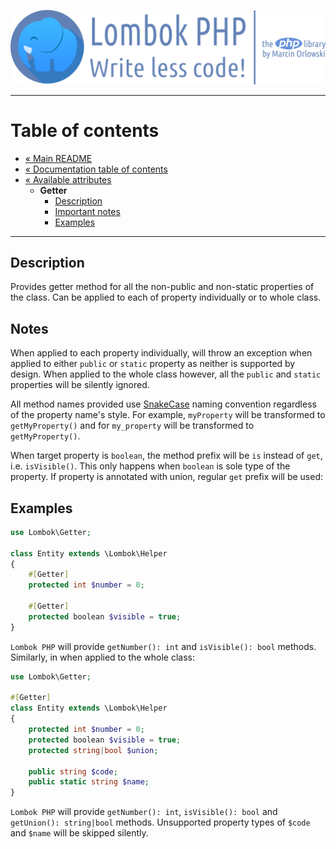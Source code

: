 ![Lombok PHP](../../artwork/lombok-php-logo.png)

---

# Table of contents #

* [« Main README](../../README.md)
* [« Documentation table of contents](../README.md)
* [« Available attributes](README.md)
  * **Getter**
    * [Description](#description)
    * [Important notes](#notes)
    * [Examples](#examples)

---

## Description ##

Provides getter method for all the non-public and non-static properties of the class.
Can be applied to each of property individually or to whole class.

## Notes ##

When applied to each property individually, will throw an exception when applied to either `public`
or `static` property as neither is supported by design. When applied to the whole class however,
all the `public` and `static` properties will be silently ignored.

All method names provided use [SnakeCase](https://en.wikipedia.org/wiki/Snake_case) naming
convention regardless of the property name's style. For example, `myProperty` will be transformed to
`getMyProperty()` and for `my_property` will be transformed to `getMyProperty()`.

When target property is `boolean`, the method prefix will be `is` instead of `get`,
i.e. `isVisible()`. This only happens when `boolean` is sole type of the property. If property is
annotated with union, regular `get` prefix will be used:

## Examples ##

```php
use Lombok\Getter;

class Entity extends \Lombok\Helper
{
    #[Getter]
    protected int $number = 0;
    
    #[Getter]
    protected boolean $visible = true;
}
```

`Lombok PHP` will provide `getNumber(): int` and `isVisible(): bool` methods. Similarly,
in when applied to the whole class:

```php
use Lombok\Getter;

#[Getter]
class Entity extends \Lombok\Helper
{
    protected int $number = 0;
    protected boolean $visible = true;
    protected string|bool $union;
    
    public string $code;
    public static string $name;
}
```

`Lombok PHP` will provide `getNumber(): int`, `isVisible(): bool` and `getUnion(): string|bool`
methods. Unsupported property types of `$code` and `$name` will be skipped silently.
